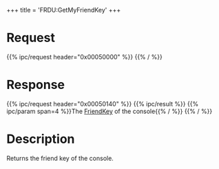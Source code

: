 +++
title = 'FRDU:GetMyFriendKey'
+++

# Request

{{% ipc/request header="0x00050000" %}}
{{% / %}}

# Response

{{% ipc/request header="0x00050140" %}}
{{% ipc/result %}}
{{% ipc/param span=4 %}}The [FriendKey](Friend_Services#friendkey "wikilink") of the console{{% / %}}
{{% / %}}

# Description

Returns the friend key of the console.
